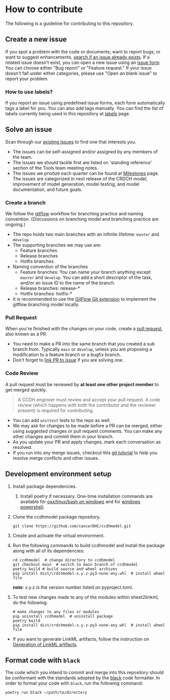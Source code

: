 # How to contribute

The following is a guideline for contributing to this repository.

## Create a new issue

If you spot a problem with the code or documents; want to report bugs; or want to suggest enhancements, [search if an issue already exists](https://docs.github.com/en/github/searching-for-information-on-github/searching-on-github/searching-issues-and-pull-requests#search-by-the-title-body-or-comments). If a related issue doesn't exist, you can open a new issue using an [issue form](https://github.com/cancerDHC/ccdhmodel/issues/new/choose). You can choose either "Bug report" or "Feature request." If your issue doesn't fall under either categories, please use "Open an blank issue" to report your problem.

### How to use labels?

If you report an issue using predefined issue forms, each form automatically tags a label for you. You can also add tags manually. You can find the list of labels currently being used in this repository at [labels](https://github.com/cancerDHC/ccdhmodel/labels) page.

## Solve an issue

Scan through our [existing issues](https://github.com/cancerDHC/ccdhmodel/issues) to find one that interests you.

* The issues can be self-assigned and/or assigned by any members of the team.
* The issues we should tackle first are listed on 'standing reference' section of the Tools team meeting notes.
* The issues we priotize each quarter can be found at [Milestones](https://github.com/cancerDHC/ccdhmodel/milestones) page. The issues are categorized in next release of the CRDCH model, improvement of model generation, model testing, and model documentation, and future goals.

### Create a branch

We follow the [gitflow](https://nvie.com/posts/a-successful-git-branching-model/) workflow for branching practice and naming convention.
(Discussions on branching model and branching practice are ongoing.)

* The repo holds two main branches with an infinite lifetime: `master` and `develop`
* The supporting branches we may use are:
  * Feature branches
  * Release branches
  * Hotfix branches
* Naming convention of the branches
  * Feature branches: You can name your branch anything except `master` and `develop`. You can add a short descriptor of the task, and/or an issue ID to the name of the branch.
  * Release branches: release-*
  * Hotfix branches: hotfix-*
* It is recommended to use the [GitFlow Git extension](https://github.com/nvie/gitflow) to implement the gitflow branching model locally.

### Pull Request

When you're finished with the changes on your code, create a [pull request](https://docs.github.com/en/github/collaborating-with-pull-requests/proposing-changes-to-your-work-with-pull-requests/about-pull-requests), also known as a PR.

* You need to make a PR into the same branch that you created a sub branch from. Typically `main` or `develop`, unless you are proposing a modification to a feature branch or a bugfix branch.
* Don't forget to [link PR to issue](https://docs.github.com/en/issues/tracking-your-work-with-issues/linking-a-pull-request-to-an-issue) if you are solving one.

### Code Review

A pull request must be reviewed by **at least one other project member** to get merged quickly.

> A CCDH engineer must review and accept your pull request. A code review (which happens with both the contributor and the reviewer present) is required for contributing.

* You can add `unittest` tests to the repo as well.
* We may ask for changes to be made before a PR can be merged, either using suggested changes or pull request comments. You can make any other changes and commit them in your branch.
* As you update your PR and apply changes, mark each conversation as resolved.
* If you run into any merge issues, checkout this [git tutorial](https://lab.github.com/githubtraining/managing-merge-conflicts) to help you resolve merge conflicts and other issues.

## Development environment setup

1. Install package dependencies.
   1. Install poetry if necessary. One-time installation commands are available for [osx/linux/bash on windows](https://github.com/python-poetry/poetry#osx--linux--bashonwindows-install-instructions) and for [windows powershell](https://github.com/python-poetry/poetry#windows-powershell-install-instructions).
2. Clone the ccdhmodel package repository.

    ```shell
    git clone https://github.com/cancerDHC/ccdhmodel.git
    ```

3. Create and activate the virtual environment.
4. Run the following commands to build ccdhmodel and install the package along with all of its dependencies:

    ```shell
    cd ccdhmodel  # change directory to ccdhmodel
    git checkout main  # switch to main branch of ccdhmodel
    poetry build # build source and wheel archives
    pip install dist/crdchmodel-x.y.z-py3-none-any.whl  # install wheel file
    ```

    **note**: x.y.z is the version number listed on pyproject.toml.

5. To test new changes made to any of the modules within sheet2linkml, do the following:

    ```shell
    # make changes to any files or modules
    pip uninstall ccdhmodel  # uninstall package
    poetry build
    pip install dist/crdchmodel-x.y.z-py3-none-any.whl  # install wheel file
    ```

* If you want to generate LinkML artifacts, follow the instruction on [Generation of LinkML artifacts](https://github.com/cancerDHC/ccdhmodel#generation-of-linkml-artifacts).

## Format code with `black`

The code which you intend to commit and merge into this repository should be conformant with the standards adopted by the [black](https://black.readthedocs.io/en/stable/index.html) code formatter. In order to format your code with `black`, run the following command:

```shell
poetry run black ~/path/to/directory
```
